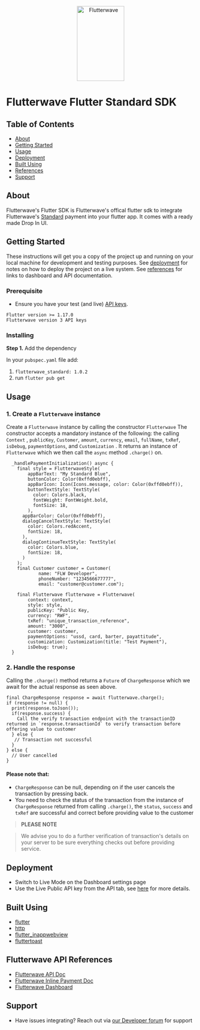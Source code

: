<p align="center">
    <img title="Flutterwave" height="200" src="https://flutterwave.com/images/logo/full.svg" width="50%"/>
</p>

# Flutterwave Flutter Standard SDK

## Table of Contents

- [About](#about)
- [Getting Started](#getting-started)
- [Usage](#usage)
- [Deployment](#deployment)
- [Built Using](#build-tools)
- [References](#references)
- [Support](#support)

<a id="about"></a>
## About
Flutterwave's Flutter SDK is Flutterwave's offical flutter sdk to integrate Flutterwave's [Standard](https://developer.flutterwave.com/docs/flutterwave-standard) payment into your flutter app. It comes with a ready made Drop In UI.



<a id="getting-started"></a>

## Getting Started

These instructions will get you a copy of the project up and running on your local machine for development and testing purposes. See [deployment](#deployment) for notes on how to deploy the project on a live system.
See [references](#references) for links to dashboard and API documentation.

### Prerequisite

- Ensure you have your test (and live) [API keys](https://developer.flutterwave.com/docs/api-keys).
```
Flutter version >= 1.17.0
Flutterwave version 3 API keys
```

 ### Installing

**Step 1.** Add the dependency

In your `pubspec.yaml` file add:

1. `flutterwave_standard: 1.0.2`
2. run `flutter pub get`

<a id="usage"></a>
## Usage

### 1. Create a `Flutterwave` instance

Create a `Flutterwave` instance by calling the constructor `Flutterwave` The constructor accepts a mandatory instance of the following:
 the calling `Context` , `publicKey`, `Customer`, `amount`, `currency`, `email`, `fullName`, `txRef`, `isDebug`, `paymentOptions`, and `Customization` . It returns an instance of `Flutterwave`  which we then call the `async` method `.charge()` on.

      _handlePaymentInitialization() async {
        final style = FlutterwaveStyle(
            appBarText: "My Standard Blue",
            buttonColor: Color(0xffd0ebff),
            appBarIcon: Icon(Icons.message, color: Color(0xffd0ebff)),
            buttonTextStyle: TextStyle(
              color: Colors.black,
              fontWeight: FontWeight.bold,
              fontSize: 18,
            ),
          appBarColor: Color(0xffd0ebff),
          dialogCancelTextStyle: TextStyle(
            color: Colors.redAccent,
            fontSize: 18,
          ),
          dialogContinueTextStyle: TextStyle(
            color: Colors.blue,
            fontSize: 18,
          )
        );
        final Customer customer = Customer(
                name: "FLW Developer",
                phoneNumber: "1234566677777",
                email: "customer@customer.com");

        final Flutterwave flutterwave = Flutterwave(
            context: context,
            style: style,
            publicKey: "Public Key,
            currency: "RWF",
            txRef: "unique_transaction_reference",
            amount: "3000",
            customer: customer,
            paymentOptions: "ussd, card, barter, payattitude",
            customization: Customization(title: "Test Payment"),
            isDebug: true);
      }


### 2. Handle the response

 Calling the `.charge()` method returns a `Future`
 of `ChargeResponse` which we await for the actual response as seen above.
 
 ```
 final ChargeResponse response = await flutterwave.charge();
 if (response != null) {
   print(response.toJson());
   if(response.success) {
     Call the verify transaction endpoint with the transactionID returned in `response.transactionId` to verify transaction before offering value to customer
   } else {
    // Transaction not successful
   }
 } else {
   // User cancelled
 }
```



#### Please note that:
 - `ChargeResponse` can be null, depending on if the user cancels
   the transaction by pressing back.
 - You need to check the status of the transaction from the instance of `ChargeResponse` returned from calling `.charge()`, the `status`, `success` and `txRef` are successful and correct before providing value to the customer

>  **PLEASE NOTE**

> We advise you to do a further verification of transaction's details on your server to be sure everything checks out before providing service.
<a id="deployment"></a>
## Deployment

- Switch to Live Mode on the Dashboard settings page
- Use the Live Public API key from the API tab, see [here](https://developer.flutterwave.com/docs/api-keys) for more details.

<a id="build-tools"></a>
## Built Using
- [flutter](https://flutter.dev/)
- [http](https://pub.dev/packages/http)
- [flutter_inappwebview](https://pub.dev/packages/flutter_inappwebview)
- [fluttertoast](https://pub.dev/packages/fluttertoast)

<a id="references"></a>
## Flutterwave API  References

- [Flutterwave API Doc](https://developer.flutterwave.com/docs)
- [Flutterwave Inline Payment Doc](https://developer.flutterwave.com/docs/flutterwave-inline)
- [Flutterwave Dashboard](https://dashboard.flutterwave.com/login)

<a id="support"></a>
## Support
* Have issues integrating? Reach out via [our Developer forum](https://developer.flutterwave.com/discuss) for support

